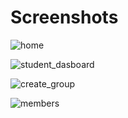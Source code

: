
Screenshots
===========
![home](https://user-images.githubusercontent.com/17488819/50066943-b6a7c700-01e8-11e9-9179-6f2b5f4ddff1.png)

![student_dasboard](https://user-images.githubusercontent.com/17488819/50067488-59614500-01eb-11e9-9828-bd02078a29ca.png)

![create_group](https://user-images.githubusercontent.com/17488819/50067523-71d15f80-01eb-11e9-979e-91d76d0edb9e.png)

![members](https://user-images.githubusercontent.com/17488819/50067560-a0e7d100-01eb-11e9-884c-747242e6a0d0.png)
